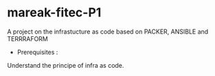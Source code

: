 # mareak-fitec-P1

A project on the infrastucture as code based on PACKER, ANSIBLE and TERRRAFORM

* Prerequisites :

Understand the principe of infra as code.
